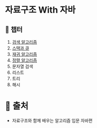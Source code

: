 # 자료구조 With 자바

## :bookmark_tabs: 챕터
1. [검색 알고리즘](https://github.com/mkyoung24/Algorithm/tree/ch1)
2. [스택과 큐](https://github.com/mkyoung24/Algorithm/tree/ch2)
3. [재귀 알고리즘](https://github.com/mkyoung24/Algorithm/tree/ch3)
4. [정렬 알고리즘](https://github.com/mkyoung24/Algorithm/tree/ch4)
5. 문자열 검색
6. 리스트
7. 트리
8. 해시


# :file_folder: 출처
- 자료구조와 함께 배우는 알고리즘 입문 자바편

